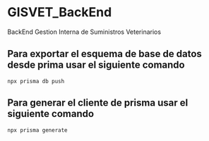 # GISVET_BackEnd
BackEnd Gestion Interna de Suministros Veterinarios

## Para exportar el esquema de base de datos desde prima usar el siguiente comando

```
npx prisma db push
```
## Para generar el cliente de prisma usar el siguiente comando
```
npx prisma generate
```

